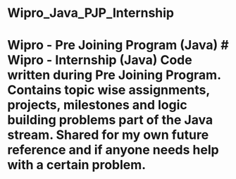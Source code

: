 # Wipro_Java_PJP_Internship
# Wipro - Pre Joining Program (Java) # Wipro - Internship (Java)   Code written during Pre Joining Program. Contains topic wise assignments, projects, milestones and logic building problems part of the Java stream. Shared for my own future reference and if anyone needs help with a certain problem.
